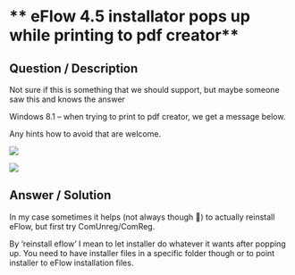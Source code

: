 # ** eFlow 4.5 installator pops up while printing to pdf creator** #

## **Question / Description** ##

Not sure if this is something that we should support, but maybe someone saw this and knows the answer

Windows 8.1 – when trying to print to pdf creator, we get a message below.

Any hints how to avoid that are welcome.

![](http://i.imgur.com/7Xyz7ar.gif)

![](http://i.imgur.com/0F066ej.gif)


## **Answer / Solution** ##

In my case sometimes it helps (not always though ) to actually reinstall eFlow, but first try ComUnreg/ComReg.

By ‘reinstall eflow’ I mean to let installer do whatever it wants after popping up. You need to have installer files in a specific folder though or to point installer to eFlow installation files.




